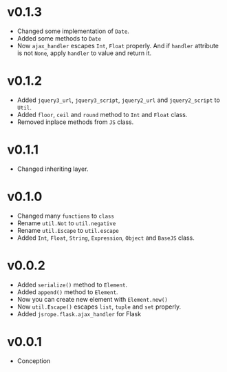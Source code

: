 # v0.1.3
- Changed some implementation of `Date`.
- Added some methods to `Date`
- Now `ajax_handler` escapes `Int`, `Float` properly. And if `handler` attribute is not `None`, apply `handler` to value and return it.

# v0.1.2
- Added `jquery3_url`, `jquery3_script`, `jquery2_url` and `jquery2_script` to `Util`.
- Added `floor`, `ceil` and `round` method to `Int` and `Float` class.
- Removed inplace methods from `JS` class.

# v0.1.1
- Changed inheriting layer.

# v0.1.0
- Changed many `functions` to `class`
- Rename `util.Not` to `util.negative`
- Rename `util.Escape` to `util.escape`
- Added `Int`, `Float`, `String`, `Expression`, `Object` and `BaseJS` class.

# v0.0.2
- Added `serialize()` method to `Element`.
- Added `append()` method to `Element`.
- Now you can create new element with `Element.new()`
- Now `util.Escape()` escapes `list`, `tuple` and `set` properly.
- Added `jsrope.flask.ajax_handler` for Flask

# v0.0.1
- Conception